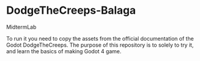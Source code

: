 # DodgeTheCreeps-Balaga
MidtermLab

To run it you need to copy the assets from the official documentation of the Godot DodgeTheCreeps.
The purpose of this repository is to solely to try it, and learn the basics of making Godot 4 game.
